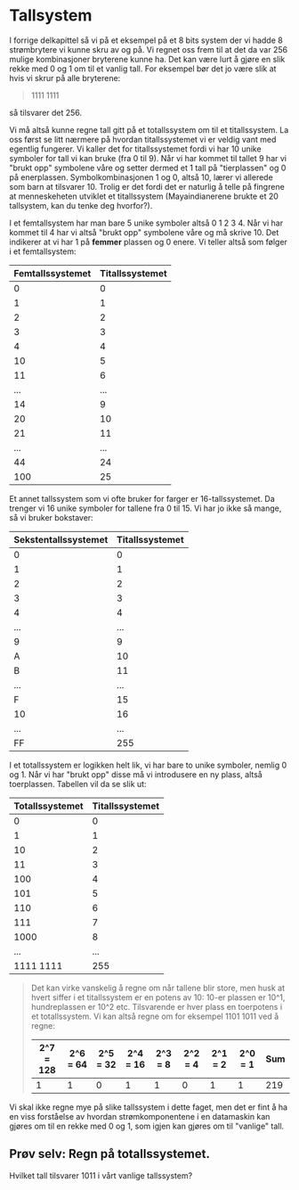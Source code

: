 
# Tallsystem

I forrige delkapittel så vi på et eksempel på et 8 bits system der vi hadde 8 strømbrytere vi kunne skru av og på. Vi regnet oss frem til at det da var 256 mulige kombinasjoner bryterene kunne ha. Det kan være lurt å gjøre en slik rekke med 0 og 1 om til et vanlig tall. For eksempel bør det jo være slik at hvis vi skrur på alle bryterene: 
> 1111 1111 

så tilsvarer det 256.

Vi må altså kunne regne tall gitt på et totallssystem om til et titallssystem. La oss først se litt nærmere på hvordan titallssystemet vi er veldig vant med egentlig fungerer. Vi kaller det for titallssystemet fordi vi har 10 unike symboler for tall vi kan bruke (fra 0 til 9). Når vi har kommet til tallet 9 har vi "brukt opp" symbolene våre og setter dermed et 1 tall på "tierplassen" og 0 på enerplassen. Symbolkombinasjonen 1 og 0, altså 10, lærer vi allerede som barn at tilsvarer 10. Trolig er det fordi det er naturlig å telle på fingrene at menneskeheten utviklet et titallssystem (Mayaindianerene brukte et 20 tallsystem, kan du tenke deg hvorfor?).

I et femtallsystem har man bare 5 unike symboler altså 0 1 2 3 4. Når vi har kommet til 4 har vi altså "brukt opp" symbolene våre og må skrive 10. Det indikerer at vi har 1 på **femmer** plassen og 0 enere. Vi teller altså som følger i et femtallsystem:

| Femtallssystemet | Titallssystemet |
|------------------|-----------------|
|0                 |0                |
|1                 |1                |
|2                 |2                |
|3                 |3                |
|4                 |4                |
|10                |5                |
|11                |6                |
|...               |...              |
|14                |9                |
|20                |10               |
|21                |11               |
|...               |...              |
|44                |24               |
|100               |25               |


Et annet tallssystem som vi ofte bruker for farger er 16-tallssystemet. Da trenger vi 16 unike symboler for tallene fra 0 til 15. Vi har jo ikke så mange, så vi bruker bokstaver:

| Sekstentallssystemet | Titallssystemet |
|------------------|---------------------|
|0                 |0                    |
|1                 |1                    |
|2                 |2                    |
|3                 |3                    |
|4                 |4                    |
|...               |...                  |
|9                 |9                    |
|A                 |10                   |
|B                 |11                   |
|...               |...                  |
|F                 |15                   |
|10                |16                   |
|...               |...                  |
|FF                |255                  |


I et totallssystem er logikken helt lik, vi har bare to unike symboler, nemlig 0 og 1. Når vi har "brukt opp" disse må vi introdusere en ny plass, altså toerplassen. Tabellen vil da se slik ut:

| Totallssystemet | Titallssystemet  |
|------------------|-----------------|
|0                 |0                |
|1                 |1                |
|10                |2                |
|11                |3                |
|100               |4                |
|101               |5                |
|110               |6                |
|111               |7                |
|1000              |8                |
|...               |...              |
|1111 1111         |255              |

> Det kan virke vanskelig å regne om når tallene blir store, men husk at hvert siffer i et titallssystem er en potens av 10: 10-er plassen er 10^1, hundreplassen er 10^2 etc.
> Tilsvarende er hver plass en toerpotens i et totallssystem. Vi kan altså regne om for eksempel 1101 1011 ved å regne: 
>
>  | 2^7 = 128 | 2^6 = 64 | 2^5 = 32 | 2^4 = 16 | 2^3 = 8 | 2^2 = 4 | 2^1 = 2 | 2^0 = 1 | Sum |
>  |-----------|----------|----------|----------|---------|---------|---------|---------|-----|
>  |1          |1         |0         |1         |1        |0        |1        |1        |219  |

Vi skal ikke regne mye på slike tallssystem i dette faget, men det er fint å ha en viss forståelse av hvordan strømkomponentene i en datamaskin kan gjøres om til en rekke med 0 og 1, som igjen kan gjøres om til "vanlige" tall.


## Prøv selv: Regn på totallssystemet.

Hvilket tall tilsvarer 1011 i vårt vanlige tallssystem?

